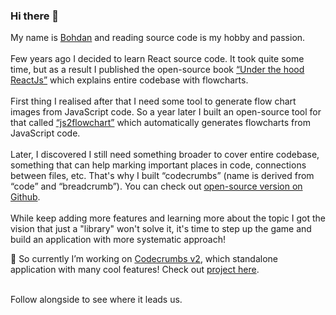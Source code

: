 ### Hi there 👋

My name is [Bohdan](https://www.linkedin.com/in/bohdan-liashenko-bb365854) and reading source code is my hobby and passion.
<br />
<br />
Few years ago I decided to learn React source code. It took quite some time, but as a result I published the open-source book
[“Under the hood ReactJs”](https://github.com/Bogdan-Lyashenko/Under-the-hood-ReactJS) which explains entire codebase with flowcharts.
<br />
<br />
First thing I realised after that I need some tool to generate flow chart images from JavaScript code. So a year later I built an open-source tool for that called
[“js2flowchart”](https://github.com/Bogdan-Lyashenko/js-code-to-svg-flowchart) which automatically generates flowcharts from JavaScript code.
<br />
<br />
Later, I discovered I still need something broader to cover entire codebase, something that can help marking important places in code, connections between files, etc. That's why I built “codecrumbs” (name is derived from “code” and “breadcrumb”). You can check
out [open-source version on Github](https://github.com/Bogdan-Lyashenko/codecrumbs).
<br />
<br />
While keep adding more features and learning more about the topic I got the vision that
just a "library" won't solve it, it's time to step up the game and build an application
with more systematic approach!

🔭  So currently I’m working on [Codecrumbs v2](https://codecrumbs.io), which standalone application with many cool features! Check out [project here](https://codecrumbs.io).
<br />
<br />

Follow alongside to see where it leads us.

